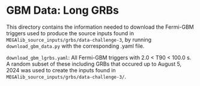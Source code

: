 # GBM Data: Long GRBs

This directory contains the information needed to download the Fermi-GBM triggers used to produce the source inputs found in `MEGAlib_source_inputs/grbs/data-challenge-3`, by running `download_gbm_data.py` with the corresponding .yaml file.          

`download_gbm_lgrbs.yaml`: All Fermi-GBM triggers with 2.0 < T90 < 100.0 s. A random subset of these including GRBs that occured up to August 5, 2024 was used to create the inputs found in `MEGAlib_source_inputs/grbs/data-challenge-3/`.                  
